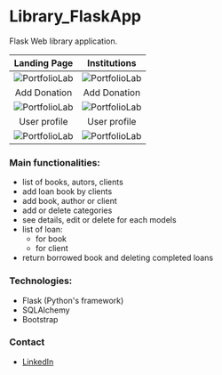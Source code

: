 # Library_FlaskApp

Flask Web library application.

Landing Page                                      |Institutions
:------------------------------------------------:|:--------------------------------------------------:
![PortfolioLab](https://snipboard.io/hFg9kI.jpg)  |  ![PortfolioLab](https://snipboard.io/1Ek4zU.jpg)
Add Donation                                      |Add Donation
![PortfolioLab](https://snipboard.io/9koxyU.jpg)  |  ![PortfolioLab](https://snipboard.io/muHo7a.jpg)
User profile                                      |User profile
![PortfolioLab](https://snipboard.io/A8Eiug.jpg)  |  ![PortfolioLab](https://snipboard.io/XgfBFt.jpg)

### Main functionalities:
- list of books, autors, clients
- add loan book by clients
- add book, author or client
- add or delete categories
- see details, edit or delete for each models
- list of loan:
    - for book
    - for client
- return borrowed book and deleting completed loans

### Technologies:
* Flask (Python's framework)
* SQLAlchemy
* Bootstrap

### Contact
* [LinkedIn](https://www.linkedin.com/in/mariusz-kuleta/)
